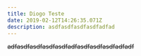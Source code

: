 ```yaml
---
title: Diogo Teste
date: 2019-02-12T14:26:35.071Z
description: asdfasdfasdfasdfadfad
---
```

~~adfasdfasdfasdfasdfadfasdfasdfasdfadfadf~~
